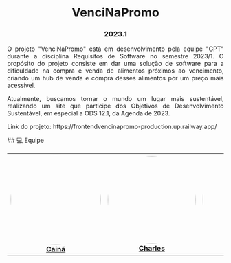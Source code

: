 <h1 align="center"> VenciNaPromo </h1>
<h3 align="center"> 2023.1 </h3>

<p align="justify">
O projeto "VenciNaPromo" está em desenvolvimento pela equipe "GPT" durante a disciplina Requisitos de Software no semestre 2023/1. O propósito do projeto consiste em dar uma solução de software para a dificuldade na compra e venda de alimentos próximos ao vencimento, criando um hub de venda e compra desses alimentos por um preço mais acessivel.</p>

<p align="justify">
Atualmente, buscamos tornar o mundo um lugar mais sustentável, realizando um site que participe dos Objetivos de Desenvolvimento Sustentável, em especial a ODS 12.1, da Agenda de 2023.</p>

<p align="justify">
Link do projeto: https://frontendvencinapromo-production.up.railway.app/
</p> 
## 💻 Equipe <a name="team"></a>

<div>
  <table>
    <tr>
        <td align="center"><a href="https://github.com/freitasc" target="_blank"><img style="border-radius: 50%;" src="https://avatars.githubusercontent.com/u/49414401?v=4" width="210px;"><br /><b>Cainã</b></a><br /><a href="https://github.com/GabriellyAssuncao" target="_blank"></a>
        </td>
        <td align="center"><a href="https://github.com/charles-serafim" target="_blank"><img style="border-radius: 50%;" src="https://avatars.githubusercontent.com/u/75335915?v=4" width="205px;"><br /><b>Charles</b></a><br /><a href="https://github.com/Nicolas-Roberto" target="_blank"></a>
        </td>
        <td align="center"><a href="https://github.com/GabriellyAssuncao" target="_blank"><img style="border-radius: 50%;" src="https://avatars.githubusercontent.com/u/86726332?v=4" width="200px;"><br/><b>Gabrielly</b></a><br /><a href="https://github.com/NyndoND" target="_blank"></a>
        </td>
        <td align="center"><a href="https://github.com/Akaeboshi" target="_blank"><img style="border-radius: 50%;" src="https://avatars.githubusercontent.com/u/70554439?v=4"  width="210px;"><br/><b>Lucas</b></a><br /><a href="" target="_blank"></a>
        </td>
        <td align="center"><a href="https://github.com/sabrinaberno" target="_blank"><img style="border-radius: 50%;" src="https://avatars.githubusercontent.com/u/86732411?v=4"  width="200px;"><br /><b>Sabrina</b></a><br /><a href="https://github.com/TiagoBuson" target="_blank"></a></td>   
    </tr>
  </table>
</div>